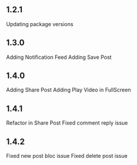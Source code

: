 ## 1.2.1

Updating package versions

## 1.3.0

Adding Notification Feed
Adding Save Post

## 1.4.0

Adding Share Post
Adding Play Video in FullScreen

## 1.4.1

Refactor in Share Post
Fixed comment reply issue

## 1.4.2

Fixed new post bloc issue
Fixed delete post issue
